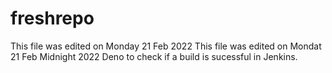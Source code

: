 # freshrepo
This file was edited on Monday 21 Feb 2022
This file was edited on Mondat 21 Feb Midnight 2022
Deno to check if a build is sucessful in Jenkins.
